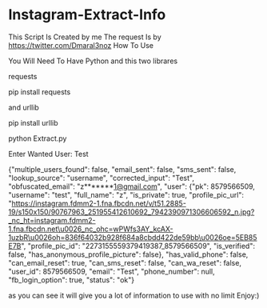 # Instagram-Extract-Info
This Script Is Created by me The request Is by https://twitter.com/Dmaral3noz 
How To Use 

You Will Need To Have Python and this two librares

requests

pip install requests

and 
urllib

pip install urllib

python Extract.py

Enter Wanted User: Test

{"multiple_users_found": false, "email_sent": false, "sms_sent": false, "lookup_source": "username", "corrected_input": "Test", "obfuscated_email": "z*******1@gmail.com", "user": {"pk": 8579566509, "username": "test", "full_name": "z", "is_private": true, "profile_pic_url": "https://instagram.fdmm2-1.fna.fbcdn.net/v/t51.2885-19/s150x150/90767963_251955412610692_7942390971306606592_n.jpg?_nc_ht=instagram.fdmm2-1.fna.fbcdn.net\u0026_nc_ohc=wPWfs3AY_kcAX-1uzbR\u0026oh=836f64032b928f684a8cbdd422de59bb\u0026oe=5EB85E7B", "profile_pic_id": "2273155559379419387_8579566509", "is_verified": false, "has_anonymous_profile_picture": false}, "has_valid_phone": false, "can_email_reset": true, "can_sms_reset": false, "can_wa_reset": false, "user_id": 8579566509, "email": "Test", "phone_number": null, "fb_login_option": true, "status": "ok"}

as you can see it will give you a lot of information to use with no limit Enjoy:)
